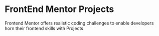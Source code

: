# FrontEnd Mentor Projects
 Frontend Mentor offers realistic coding challenges to enable developers horn their frontend skills with Projects